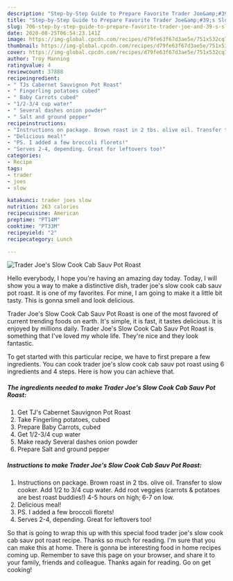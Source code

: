 ```yaml
---
description: "Step-by-Step Guide to Prepare Favorite Trader Joe&amp;#39;s Slow Cook Cab Sauv Pot Roast"
title: "Step-by-Step Guide to Prepare Favorite Trader Joe&amp;#39;s Slow Cook Cab Sauv Pot Roast"
slug: 706-step-by-step-guide-to-prepare-favorite-trader-joe-and-39-s-slow-cook-cab-sauv-pot-roast
date: 2020-08-25T06:54:23.141Z
image: https://img-global.cpcdn.com/recipes/d79fe63f67d3ae5e/751x532cq70/trader-joes-slow-cook-cab-sauv-pot-roast-recipe-main-photo.jpg
thumbnail: https://img-global.cpcdn.com/recipes/d79fe63f67d3ae5e/751x532cq70/trader-joes-slow-cook-cab-sauv-pot-roast-recipe-main-photo.jpg
cover: https://img-global.cpcdn.com/recipes/d79fe63f67d3ae5e/751x532cq70/trader-joes-slow-cook-cab-sauv-pot-roast-recipe-main-photo.jpg
author: Troy Manning
ratingvalue: 4
reviewcount: 37888
recipeingredient:
- " TJs Cabernet Sauvignon Pot Roast"
- " Fingerling potatoes cubed"
- " Baby Carrots cubed"
- "1/2-3/4 cup water"
- " Several dashes onion powder"
- " Salt and ground pepper"
recipeinstructions:
- "Instructions on package. Brown roast in 2 tbs. olive oil. Transfer to slow cooker. Add 1/2 to 3/4 cup water. Add root veggies (carrots &amp; potatoes are best roast buddies!) 4-5 hours on high; 6-7 on low."
- "Delicious meal!"
- "PS. I added a few broccoli florets!"
- "Serves 2-4, depending. Great for leftovers too!"
categories:
- Recipe
tags:
- trader
- joes
- slow

katakunci: trader joes slow 
nutrition: 263 calories
recipecuisine: American
preptime: "PT14M"
cooktime: "PT33M"
recipeyield: "2"
recipecategory: Lunch

---
```



![Trader Joe&#39;s Slow Cook Cab Sauv Pot Roast](https://img-global.cpcdn.com/recipes/d79fe63f67d3ae5e/751x532cq70/trader-joes-slow-cook-cab-sauv-pot-roast-recipe-main-photo.jpg)

Hello everybody, I hope you're having an amazing day today. Today, I will show you a way to make a distinctive dish, trader joe&#39;s slow cook cab sauv pot roast. It is one of my favorites. For mine, I am going to make it a little bit tasty. This is gonna smell and look delicious.

Trader Joe&#39;s Slow Cook Cab Sauv Pot Roast is one of the most favored of current trending foods on earth. It's simple, it is fast, it tastes delicious. It is enjoyed by millions daily. Trader Joe&#39;s Slow Cook Cab Sauv Pot Roast is something that I've loved my whole life. They're nice and they look fantastic.




To get started with this particular recipe, we have to first prepare a few ingredients. You can cook trader joe&#39;s slow cook cab sauv pot roast using 6 ingredients and 4 steps. Here is how you can achieve that.

<!--inarticleads1-->

##### The ingredients needed to make Trader Joe&#39;s Slow Cook Cab Sauv Pot Roast:

1. Get  TJ&#39;s Cabernet Sauvignon Pot Roast
1. Take  Fingerling potatoes, cubed
1. Prepare  Baby Carrots, cubed
1. Get 1/2-3/4 cup water
1. Make ready  Several dashes onion powder
1. Prepare  Salt and ground pepper




<!--inarticleads2-->

##### Instructions to make Trader Joe&#39;s Slow Cook Cab Sauv Pot Roast:

1. Instructions on package. Brown roast in 2 tbs. olive oil. Transfer to slow cooker. Add 1/2 to 3/4 cup water. Add root veggies (carrots &amp; potatoes are best roast buddies!) 4-5 hours on high; 6-7 on low.
1. Delicious meal!
1. PS. I added a few broccoli florets!
1. Serves 2-4, depending. Great for leftovers too!




So that is going to wrap this up with this special food trader joe&#39;s slow cook cab sauv pot roast recipe. Thanks so much for reading. I'm sure that you can make this at home. There is gonna be interesting food in home recipes coming up. Remember to save this page on your browser, and share it to your family, friends and colleague. Thanks again for reading. Go on get cooking!
